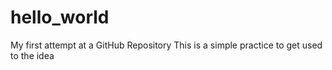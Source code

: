 # hello_world
My first attempt at a GitHub Repository
This is a simple practice to get
used to the idea
